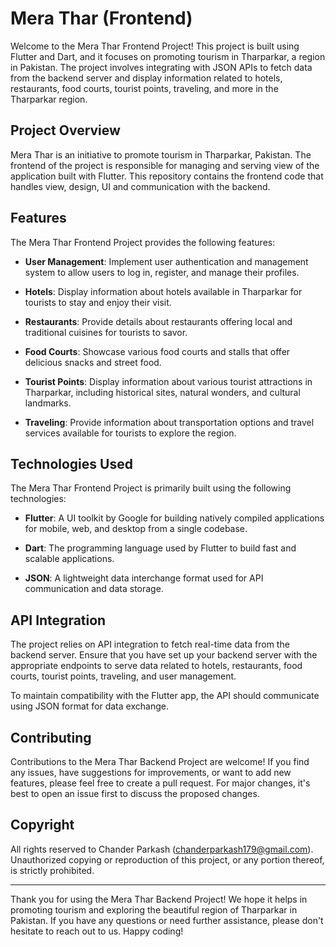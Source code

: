 # Mera Thar (Frontend)

Welcome to the Mera Thar Frontend Project! This project is built using Flutter and Dart, and it focuses on promoting tourism in Tharparkar, a region in Pakistan. The project involves integrating with JSON APIs to fetch data from the backend server and display information related to hotels, restaurants, food courts, tourist points, traveling, and more in the Tharparkar region.

## Project Overview

Mera Thar is an initiative to promote tourism in Tharparkar, Pakistan. The frontend of the project is responsible for managing and serving view of the application built with Flutter. This repository contains the frontend code that handles view, design, UI and communication with the backend.

## Features

The Mera Thar Frontend Project provides the following features:

- **User Management**: Implement user authentication and management system to allow users to log in, register, and manage their profiles.

- **Hotels**: Display information about hotels available in Tharparkar for tourists to stay and enjoy their visit.

- **Restaurants**: Provide details about restaurants offering local and traditional cuisines for tourists to savor.

- **Food Courts**: Showcase various food courts and stalls that offer delicious snacks and street food.

- **Tourist Points**: Display information about various tourist attractions in Tharparkar, including historical sites, natural wonders, and cultural landmarks.

- **Traveling**: Provide information about transportation options and travel services available for tourists to explore the region.


## Technologies Used

The Mera Thar Frontend Project is primarily built using the following technologies:

- **Flutter**: A UI toolkit by Google for building natively compiled applications for mobile, web, and desktop from a single codebase.

- **Dart**: The programming language used by Flutter to build fast and scalable applications.

- **JSON**: A lightweight data interchange format used for API communication and data storage.

## API Integration

The project relies on API integration to fetch real-time data from the backend server. Ensure that you have set up your backend server with the appropriate endpoints to serve data related to hotels, restaurants, food courts, tourist points, traveling, and user management.

To maintain compatibility with the Flutter app, the API should communicate using JSON format for data exchange.

## Contributing

Contributions to the Mera Thar Backend Project are welcome! If you find any issues, have suggestions for improvements, or want to add new features, please feel free to create a pull request. For major changes, it's best to open an issue first to discuss the proposed changes.

## Copyright

All rights reserved to Chander Parkash (chanderparkash179@gmail.com). Unauthorized copying or reproduction of this project, or any portion thereof, is strictly prohibited.

---

Thank you for using the Mera Thar Backend Project! We hope it helps in promoting tourism and exploring the beautiful region of Tharparkar in Pakistan. If you have any questions or need further assistance, please don't hesitate to reach out to us. Happy coding!
